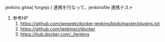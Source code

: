 jenkins gitea( forgejo ) 連携を行なって、jenkinsfile 連携テスト

1. 参考HP
    1. https://github.com/weseek/docker-jenkins/blob/master/plugins.txt
    2. https://github.com/jenkinsci/docker
    3. https://hub.docker.com/_/jenkins
